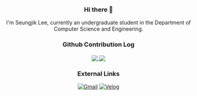 <div align=center>

### Hi there 👋

I'm Seungjik Lee, currently an undergraduate student in the Department of Computer Science and Engineering.
  
### Github Contribution Log
  
<a href="https://github.com/anuraghazra/github-readme-stats">
  <img align="center" src="https://github-readme-stats-lsjbh45.vercel.app/api?username=lsjbh45&show_icons=true&theme=transparent&count_private=true&include_all_commits=true" />
</a>
<a href="https://github.com/anuraghazra/convoychat">
  <img align="center" src="https://github-readme-stats-lsjbh45.vercel.app/api/top-langs/?username=lsjbh45&layout=compact&langs_count=10&role=OWNER,COLLABORATOR" />
</a>
  
### External Links

[![Gmail](https://img.shields.io/badge/Email-EA4335.svg?style=flat-square&logo=gmail&logoColor=white&link=mailto:lsjbh45@gmail.com)](mailto:lsjbh45@gmail.com)
[![Velog](https://img.shields.io/badge/Blog-20C997.svg?style=flat-square&logo=velog&logoColor=white&link=https://velog.io/@lsjbh45)](https://velog.io/@lsjbh45)

</div>
